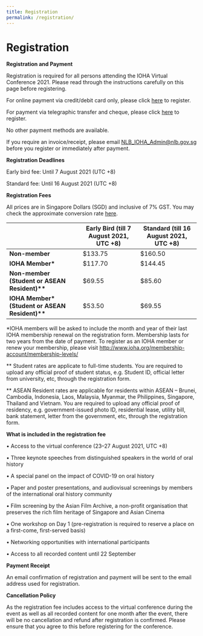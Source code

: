 ```yaml
---
title: Registration
permalink: /registration/
---
```

# Registration

<b>Registration and Payment </b>

Registration is required for all persons attending the IOHA Virtual Conference 2021. Please read through the instructions carefully on this page before registering.

For online payment via credit/debit card only, please click <a href="https://go.gov.sg/ioha2021regonline">here</a> to register.

For payment via telegraphic transfer and cheque, please click <a href="https://go.gov.sg/ioha2021reg">here</a> to register.

No other payment methods are available.

If you require an invoice/receipt, please email <a href="NLB_IOHA_Admin@nlb.gov.sg"> NLB_IOHA_Admin@nlb.gov.sg</a>  before you register or immediately after payment.

<b>Registration Deadlines </b>

Early bird fee: Until 7 August 2021 (UTC +8) 

Standard fee: Until 16 August 2021 (UTC +8)

<b> Registration Fees </b>

All prices are in Singapore Dollars (SGD) and inclusive of 7% GST. You may check the approximate conversion rate [here](https://xe.com/currencyconverter/).

| | <b>Early Bird (till 7 August 2021, UTC +8)</b> | <b>Standard (till 16 August 2021, UTC +8)</b> |
| -------- | -------- | -------- |
| <b>Non-member</b> | $133.75 | $160.50 |
|<b>IOHA Member*</b> | $117.70 | $144.45 | 
| <b>Non-member (Student or ASEAN Resident)**</b> | $69.55 | $85.60 |
|<b> IOHA Member* (Student or ASEAN Resident)**</b> | $53.50 | $69.55 |

*IOHA members will be asked to include the month and year of their last IOHA membership renewal on the registration form. Membership lasts for two years from the date of payment. To register as an IOHA member or renew your membership, please visit <a href="http://www.ioha.org/membership-account/membership-levels/">http://www.ioha.org/membership-account/membership-levels/</a>

** Student rates are applicate to full-time students. You are required to upload any official proof of student status, e.g. Student ID, official letter from university, etc, through the registration form.

** ASEAN Resident rates are applicable for residents within ASEAN – Brunei, Cambodia, Indonesia, Laos, Malaysia, Myanmar, the Philippines, Singapore, Thailand and Vietnam. You are required to upload any official proof of residency, e.g. government-issued photo ID, residential lease, utility bill, bank statement, letter from the government, etc, through the registration form.

<b>What is included in the registration fee</b>

•	Access to the virtual conference (23–27 August 2021, UTC +8)

•	Three keynote speeches from distinguished speakers in the world of oral history

• A special panel on the impact of COVID-19 on oral history

•	Paper and poster presentations, and audiovisual screenings by members of the international oral history community

•	Film screening by the Asian Film Archive, a non-profit organisation that preserves the rich film heritage of Singapore and Asian Cinema

•	One workshop on Day 1 (pre-registration is required to reserve a place on a first-come, first-served basis)

•	Networking opportunities with international participants

•	Access to all recorded content until 22 September

<b>Payment Receipt</b>

An email confirmation of registration and payment will be sent to the email address used for registration.

<b>Cancellation Policy</b>

As the registration fee includes access to the virtual conference during the event as well as all recorded content for one month after the event, there will be no cancellation and refund after registration is confirmed. Please ensure that you agree to this before registering for the conference.